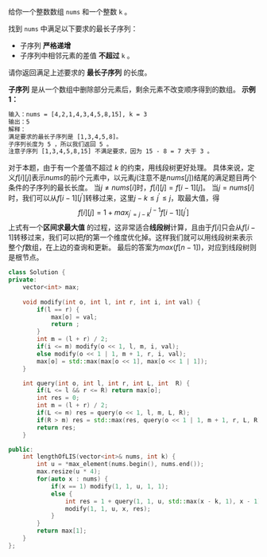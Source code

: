 给你一个整数数组 `nums` 和一个整数 `k` 。

找到 `nums` 中满足以下要求的最长子序列：

- 子序列 **严格递增**
- 子序列中相邻元素的差值 **不超过** `k` 。

请你返回满足上述要求的 **最长子序列** 的长度。

**子序列** 是从一个数组中删除部分元素后，剩余元素不改变顺序得到的数组。
**示例 1：**
```txt
输入：nums = [4,2,1,4,3,4,5,8,15], k = 3
输出：5
解释：
满足要求的最长子序列是 [1,3,4,5,8]。
子序列长度为 5 ，所以我们返回 5 。
注意子序列 [1,3,4,5,8,15] 不满足要求，因为 15 - 8 = 7 大于 3 。
```

对于本题，由于有一个差值不超过 $k$ 的约束，用线段树更好处理。
具体来说，定义$f[i][j]$表示$nums$的前$i$个元素中，以元素$j$(注意不是$nu ms[j]$)结尾的满足题目两个条件的子序列的最长长度。
当$j\neq nums[i]$时，$f[i][j]=f[i-1][j]$。
当$j = nums[i]$时，我们可以从$f[i - 1][j^{'}]$转移过来，这里$j - k \leq j^{'}\leq j$，取最大值，得
$$
f[i][j]=1+max_{j^{'}=j-k}^{j-1} f[i - 1][j^{'}]
$$
上式有一个**区间求最大值** 的过程，这非常适合**线段树**计算，且由于$f[i]$只会从$f[i-1]$转移过来，我们可以把$f$的第一个维度优化掉。这样我们就可以用线段树来表示整个$f$数组，在上边的查询和更新。
最后的答案为$max(f[n - 1])$，对应到线段树则是根节点。

```c++
class Solution {
private:
    vector<int> max;
    
    void modify(int o, int l, int r, int i, int val) {
        if(l == r) {
            max[o] = val;
            return ;
        }
        int m = (l + r) / 2;
        if(i <= m) modify(o << 1, l, m, i, val);
        else modify(o << 1 | 1, m + 1, r, i, val);
        max[o] = std::max(max[o << 1], max[o << 1 | 1]);
    }

    int query(int o, int l, int r, int L, int  R) {
        if(L <= l && r <= R) return max[o];
        int res = 0;
        int m = (l + r) / 2;
        if(L <= m) res = query(o << 1, l, m, L, R);
        if(R > m) res = std::max(res, query(o << 1 | 1, m + 1, r, L, R));
        return res;
    }

public:
    int lengthOfLIS(vector<int>& nums, int k) {
        int u = *max_element(nums.begin(), nums.end());
        max.resize(u * 4);
        for(auto x : nums) {
            if(x == 1) modify(1, 1, u, 1, 1);
            else {
                int res = 1 + query(1, 1, u, std::max(x - k, 1), x - 1);
                modify(1, 1, u, x, res);
            }
        }
        return max[1];
    }
};
```